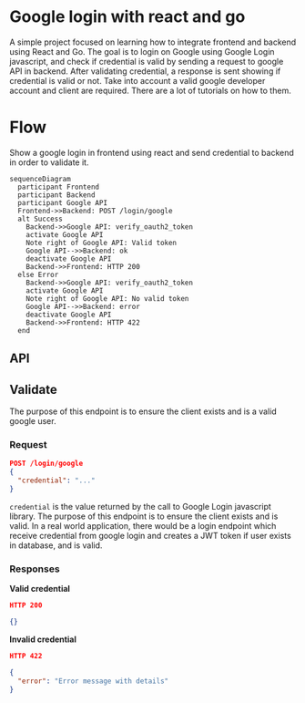 # Google login with react and go

A simple project focused on learning how to integrate frontend and backend using React and Go.
The goal is to login on Google using Google Login javascript, and check if credential is valid by sending a request to google API in backend. After validating credential, a response is sent showing if credential is valid or not.
Take into account a valid google developer account and client are required. There are a lot of tutorials on how to them.

# Flow
Show a google login in frontend using react and send credential to backend in order to validate it.

```mermaid
sequenceDiagram
  participant Frontend
  participant Backend
  participant Google API
  Frontend->>Backend: POST /login/google
  alt Success
    Backend->>Google API: verify_oauth2_token
    activate Google API
    Note right of Google API: Valid token
    Google API-->>Backend: ok
    deactivate Google API
    Backend->>Frontend: HTTP 200
  else Error
    Backend->>Google API: verify_oauth2_token
    activate Google API
    Note right of Google API: No valid token
    Google API-->>Backend: error
    deactivate Google API
    Backend->>Frontend: HTTP 422
  end
```

## API

## Validate
The purpose of this endpoint is to ensure the client exists and is a valid google user.

### Request

```json
POST /login/google
{
  "credential": "..."
}
```

`credential` is the value returned by the call to Google Login javascript library.
The purpose of this endpoint is to ensure the client exists and is valid. 
In a real world application, there would be a login endpoint which receive credential from google login and creates a JWT token if user exists in database, and is valid.

### Responses

**Valid credential**
```json
HTTP 200

{}
```

**Invalid credential**
```json
HTTP 422

{
  "error": "Error message with details"
}

